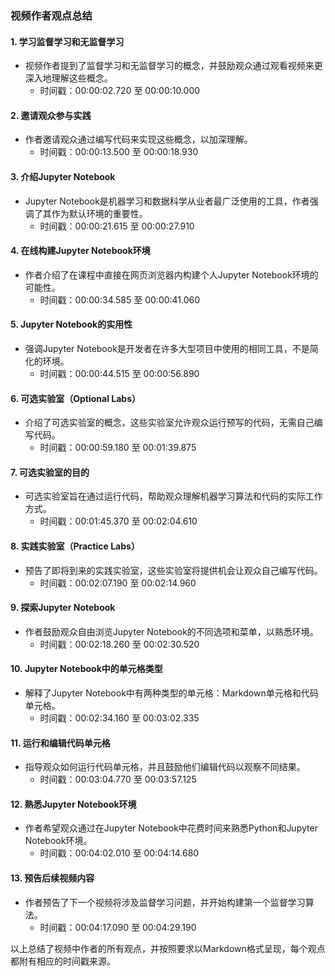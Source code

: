 ### 视频作者观点总结

#### 1. 学习监督学习和无监督学习
- 视频作者提到了监督学习和无监督学习的概念，并鼓励观众通过观看视频来更深入地理解这些概念。
  - 时间戳：00:00:02.720 至 00:00:10.000

#### 2. 邀请观众参与实践
- 作者邀请观众通过编写代码来实现这些概念，以加深理解。
  - 时间戳：00:00:13.500 至 00:00:18.930

#### 3. 介绍Jupyter Notebook
- Jupyter Notebook是机器学习和数据科学从业者最广泛使用的工具，作者强调了其作为默认环境的重要性。
  - 时间戳：00:00:21.615 至 00:00:27.910

#### 4. 在线构建Jupyter Notebook环境
- 作者介绍了在课程中直接在网页浏览器内构建个人Jupyter Notebook环境的可能性。
  - 时间戳：00:00:34.585 至 00:00:41.060

#### 5. Jupyter Notebook的实用性
- 强调Jupyter Notebook是开发者在许多大型项目中使用的相同工具，不是简化的环境。
  - 时间戳：00:00:44.515 至 00:00:56.890

#### 6. 可选实验室（Optional Labs）
- 介绍了可选实验室的概念，这些实验室允许观众运行预写的代码，无需自己编写代码。
  - 时间戳：00:00:59.180 至 00:01:39.875

#### 7. 可选实验室的目的
- 可选实验室旨在通过运行代码，帮助观众理解机器学习算法和代码的实际工作方式。
  - 时间戳：00:01:45.370 至 00:02:04.610

#### 8. 实践实验室（Practice Labs）
- 预告了即将到来的实践实验室，这些实验室将提供机会让观众自己编写代码。
  - 时间戳：00:02:07.190 至 00:02:14.960

#### 9. 探索Jupyter Notebook
- 作者鼓励观众自由浏览Jupyter Notebook的不同选项和菜单，以熟悉环境。
  - 时间戳：00:02:18.260 至 00:02:30.520

#### 10. Jupyter Notebook中的单元格类型
- 解释了Jupyter Notebook中有两种类型的单元格：Markdown单元格和代码单元格。
  - 时间戳：00:02:34.160 至 00:03:02.335

#### 11. 运行和编辑代码单元格
- 指导观众如何运行代码单元格，并且鼓励他们编辑代码以观察不同结果。
  - 时间戳：00:03:04.770 至 00:03:57.125

#### 12. 熟悉Jupyter Notebook环境
- 作者希望观众通过在Jupyter Notebook中花费时间来熟悉Python和Jupyter Notebook环境。
  - 时间戳：00:04:02.010 至 00:04:14.680

#### 13. 预告后续视频内容
- 作者预告了下一个视频将涉及监督学习问题，并开始构建第一个监督学习算法。
  - 时间戳：00:04:17.090 至 00:04:29.190

以上总结了视频中作者的所有观点，并按照要求以Markdown格式呈现，每个观点都附有相应的时间戳来源。